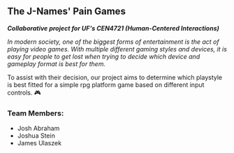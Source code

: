 ## The J-Names' Pain Games

***Collaborative project for UF's CEN4721 (Human-Centered Interactions)***

*In modern society, one of the biggest forms of entertainment is the act of playing video games. 
With multiple different gaming styles and devices, it is easy for people to get lost when trying to decide which device and gameplay format is best for them.*

To assist with their decision, our project aims to determine which playstyle is best fitted for a simple rpg platform game based on different input controls. 🎮

### Team Members:
- Josh Abraham
- Joshua Stein
- James Ulaszek
